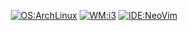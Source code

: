 <div align="center">

  [![OS:ArchLinux](https://img.shields.io/badge/OS-ArchLinux-blue?style=flat-square&logo=arch-linux)](https://archlinux.org)
  [![WM:i3](https://img.shields.io/badge/WM-i3-blue?style=flat-square&logo=i3)](https://i3wm.org/)
  [![IDE:NeoVim](https://img.shields.io/badge/IDE-NeoVim-green?style=flat-square&logo=neovim)](https://neovim.io/)
</div>
